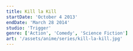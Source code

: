 ```yaml
---
title: Kill la Kill
startDate: 'October 4 2013'
endDate: 'March 28 2014'
studio: 'Trigger'
genre: ['Action', 'Comedy', 'Science Fiction']
art: '/assets/anime/series/kill-la-kill.jpg'
---
```


